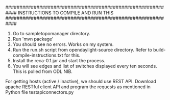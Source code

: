 ############################################################
INSTRUCTIONS TO COMPILE AND RUN THIS
############################################################

1) Go to sampletopomanager directory.
2) Run 'mvn package'
3) You should see no errors. Works on my system.
4) Run the run.sh script from opendaylight-source directory. Refer to
build-compile-instructions.txt for this.
5) Install the reca-0.1.jar and start the process.
6) You will see edges and list of switches displayed every ten seconds.
This is polled from ODL NIB.

For getting hosts (active / inactive), we should use REST API. Download
apache RESTful client API and program the requests as mentioned in
Python file testapiconnectors.py
